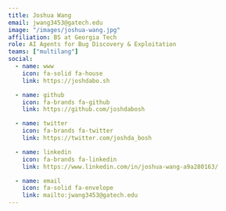 ```yaml
---
title: Joshua Wang
email: jwang3453@gatech.edu
image: "/images/joshua-wang.jpg"
affiliation: BS at Georgia Tech
role: AI Agents for Bug Discovery & Exploitation
teams: ["multilang"]
social:
  - name: www
    icon: fa-solid fa-house
    link: https://joshdabo.sh

  - name: github
    icon: fa-brands fa-github
    link: https://github.com/joshdabosh

  - name: twitter
    icon: fa-brands fa-twitter
    link: https://twitter.com/joshda_bosh

  - name: linkedin
    icon: fa-brands fa-linkedin
    link: https://www.linkedin.com/in/joshua-wang-a9a280163/

  - name: email
    icon: fa-solid fa-envelope
    link: mailto:jwang3453@gatech.edu
---
```

